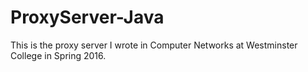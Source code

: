 # ProxyServer-Java
This is the proxy server I wrote in Computer Networks at Westminster College in Spring 2016. 
